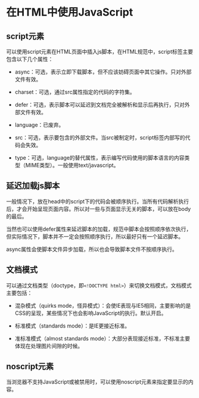 # 在HTML中使用JavaScript

## script元素

可以使用script元素在HTML页面中插入js脚本，在HTML规范中，script标签主要包含以下几个属性：

* async：可选，表示立即下载脚本，但不应该妨碍页面中其它操作。只对外部文件有效。

* charset：可选，通过src属性指定的代码的字符集。

* defer：可选，表示脚本可以延迟到文档完全被解析和显示后再执行，只对外部文件有效。

* language：已废弃。

* src：可选，表示要包含的外部文件。当src被制定时，script标签内部写的代码会失效。

* type：可选，language的替代属性，表示编写代码使用的脚本语言的内容类型（MIME类型）。一般使用text/javascript。

## 延迟加载js脚本

一般情况下，放在head中的script下的代码会被顺序执行。当所有代码解析执行后，才会开始呈现页面内容。所以对一些与页面显示无关的脚本，可以放在body的最后。

当然也可以使用defer属性来延迟脚本的加载，规范中脚本会按照顺序依次执行，但实际情况下，脚本并不一定会按照顺序执行，所以最好只有一个延迟脚本。

async属性会使脚本文件异步加载，所以也会导致脚本文件不按顺序执行。

## 文档模式

可以通过文档类型（doctype，即`<!DOCTYPE html>`）来切换文档模式，文档模式主要包括：

* 混杂模式（quirks mode，怪异模式）：会使IE表现与IE5相同，主要影响的是CSS的呈现，某些情况下也会影响JavaScript的执行。默认开启。

* 标准模式（standards mode）：是IE更接近标准。

* 准标准模式（almost standards mode）：大部分表现接近标准，不标准主要体现在处理图片间隙的时候。

## noscript元素

当浏览器不支持JavaScript或被禁用时，可以使用noscript元素来指定要显示的内容。